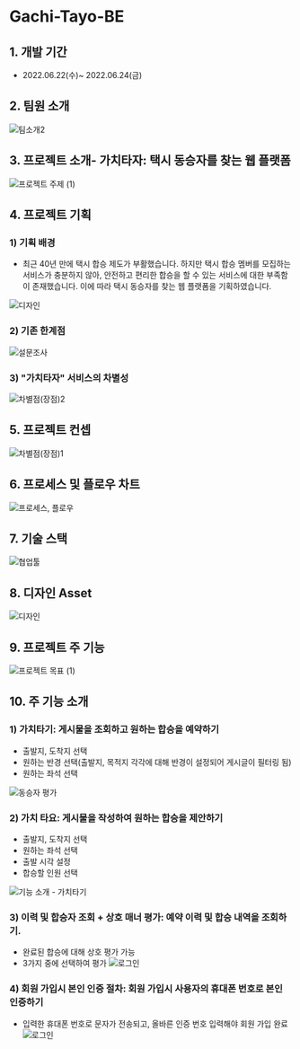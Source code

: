 # Gachi-Tayo-BE

## 1. 개발 기간
- 2022.06.22(수)~ 2022.06.24(금)

## 2. 팀원 소개
![팀소개2](https://user-images.githubusercontent.com/75000923/175468337-22375c8c-e1ac-4b59-b0eb-3a1e71600589.png)


## 3. 프로젝트 소개- 가치타자: 택시 동승자를 찾는 웹 플랫폼
![프로젝트 주제 (1)](https://user-images.githubusercontent.com/75000923/175468634-1bb0bf1b-5084-4d07-95d1-f609fd55a323.png)


## 4. 프로젝트 기획
### 1) 기획 배경
* 최근 40년 만에 택시 합승 제도가 부활했습니다. 하지만 택시 합승 멤버를 모집하는 서비스가 충분하지 않아, 안전하고 편리한 합승을 할 수 있는 서비스에 대한 부족함이 존재했습니다. 이에 따라 택시 동승자를 찾는 웹 플랫폼을 기획하였습니다.

![디자인](https://user-images.githubusercontent.com/75000923/175471184-786474c3-0f23-40fe-a27a-5c5c397d2d45.png)


### 2) 기존 한계점
![설문조사](https://user-images.githubusercontent.com/75000923/175471025-3f563571-76b3-44bc-bc55-f8756d23f2cd.png)


### 3) "가치타자" 서비스의 차별성
![차별점(장점)2](https://user-images.githubusercontent.com/75000923/175471289-888c91e0-95fb-4930-a9ba-ecbc963fcbae.png)


## 5. 프로젝트 컨셉
![차별점(장점)1](https://user-images.githubusercontent.com/75000923/175471817-ef44be88-1111-4315-b8d7-de7bba609db2.png)


## 6. 프로세스 및 플로우 차트
![프로세스, 플로우](https://user-images.githubusercontent.com/75000923/175470095-850a5e5d-ac2e-480a-b07c-0a416e85d003.png)


## 7. 기술 스택
![협업툴](https://user-images.githubusercontent.com/75000923/175469754-7191815f-01e3-475c-8854-ccfdbfbb60da.png)


## 8. 디자인 Asset
![디자인](https://user-images.githubusercontent.com/75000923/175471184-786474c3-0f23-40fe-a27a-5c5c397d2d45.png)


## 9. 프로젝트 주 기능
![프로젝트 목표 (1)](https://user-images.githubusercontent.com/75000923/175472963-6eb3ef85-f030-424d-862e-2f0774d11286.png)


## 10. 주 기능 소개
### 1) 가치타기: 게시물을 조회하고 원하는 합승을 예약하기
* 출발지, 도착지 선택
* 원하는 반경 선택(출발지, 목적지 각각에 대해 반경이 설정되어 게시글이 필터링 됨)
* 원하는 좌석 선택

![동승자 평가](https://user-images.githubusercontent.com/75000923/175469176-2fa436de-2a2b-43a7-86aa-95171e2660d8.png)


### 2) 가치 타요: 게시물을 작성하여 원하는 합승을 제안하기
* 출발지, 도착지 선택
* 원하는 좌석 선택
* 출발 시각 설정
* 합승할 인원 선택

![기능 소개 - 가치타기](https://user-images.githubusercontent.com/75000923/175468852-335779e0-7347-4702-aab3-2303bef03fdb.png)


### 3) 이력 및 합승자 조회 + 상호 매너 평가: 예약 이력 및 합승 내역을 조회하기.
* 완료된 합승에 대해 상호 평가 가능
* 3가지 중에 선택하여 평가
![로그인](https://user-images.githubusercontent.com/75000923/175469525-f4337d50-83fb-48ea-8c36-6ea498678723.png)


### 4) 회원 가입시 본인 인증 절차: 회원 가입시 사용자의 휴대폰 번호로 본인 인증하기
* 입력한 휴대폰 번호로 문자가 전송되고, 올바른 인증 번호 입력해야 회원 가입 완료
![로그인](https://user-images.githubusercontent.com/75000923/175469663-1bbb2b50-f7f4-41ec-9f07-2f6f3f3b32bb.png)



